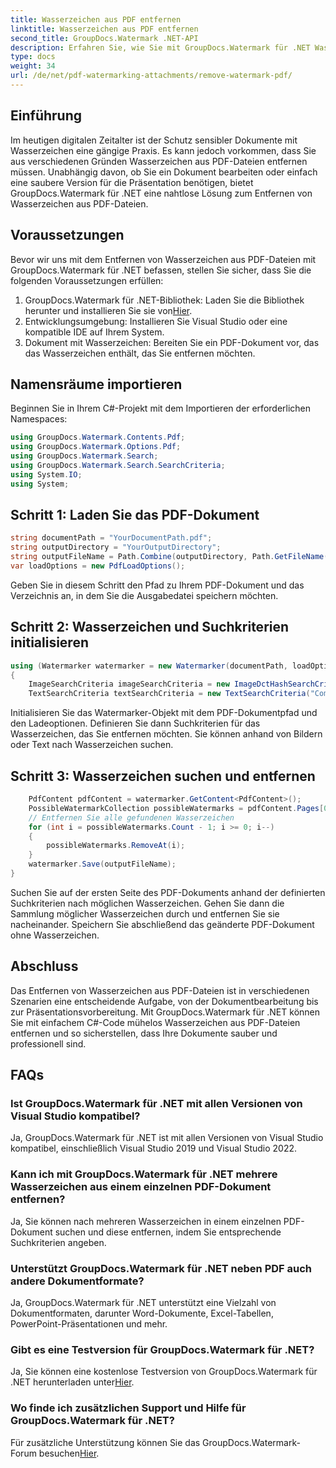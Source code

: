```yaml
---
title: Wasserzeichen aus PDF entfernen
linktitle: Wasserzeichen aus PDF entfernen
second_title: GroupDocs.Watermark .NET-API
description: Erfahren Sie, wie Sie mit GroupDocs.Watermark für .NET Wasserzeichen aus PDF-Dateien entfernen. Einfache Schritte für die professionelle Dokumentenbearbeitung.
type: docs
weight: 34
url: /de/net/pdf-watermarking-attachments/remove-watermark-pdf/
---
```

## Einführung
Im heutigen digitalen Zeitalter ist der Schutz sensibler Dokumente mit Wasserzeichen eine gängige Praxis. Es kann jedoch vorkommen, dass Sie aus verschiedenen Gründen Wasserzeichen aus PDF-Dateien entfernen müssen. Unabhängig davon, ob Sie ein Dokument bearbeiten oder einfach eine saubere Version für die Präsentation benötigen, bietet GroupDocs.Watermark für .NET eine nahtlose Lösung zum Entfernen von Wasserzeichen aus PDF-Dateien.
## Voraussetzungen
Bevor wir uns mit dem Entfernen von Wasserzeichen aus PDF-Dateien mit GroupDocs.Watermark für .NET befassen, stellen Sie sicher, dass Sie die folgenden Voraussetzungen erfüllen:
1.  GroupDocs.Watermark für .NET-Bibliothek: Laden Sie die Bibliothek herunter und installieren Sie sie von[Hier](https://releases.groupdocs.com/Watermark/net/).
2. Entwicklungsumgebung: Installieren Sie Visual Studio oder eine kompatible IDE auf Ihrem System.
3. Dokument mit Wasserzeichen: Bereiten Sie ein PDF-Dokument vor, das das Wasserzeichen enthält, das Sie entfernen möchten.

## Namensräume importieren
Beginnen Sie in Ihrem C#-Projekt mit dem Importieren der erforderlichen Namespaces:
```csharp
using GroupDocs.Watermark.Contents.Pdf;
using GroupDocs.Watermark.Options.Pdf;
using GroupDocs.Watermark.Search;
using GroupDocs.Watermark.Search.SearchCriteria;
using System.IO;
using System;
```
## Schritt 1: Laden Sie das PDF-Dokument
```csharp
string documentPath = "YourDocumentPath.pdf";
string outputDirectory = "YourOutputDirectory";
string outputFileName = Path.Combine(outputDirectory, Path.GetFileName(documentPath));
var loadOptions = new PdfLoadOptions();
```
Geben Sie in diesem Schritt den Pfad zu Ihrem PDF-Dokument und das Verzeichnis an, in dem Sie die Ausgabedatei speichern möchten.
## Schritt 2: Wasserzeichen und Suchkriterien initialisieren
```csharp
using (Watermarker watermarker = new Watermarker(documentPath, loadOptions))
{
    ImageSearchCriteria imageSearchCriteria = new ImageDctHashSearchCriteria(Constants.LogoPng);
    TextSearchCriteria textSearchCriteria = new TextSearchCriteria("Company Name");
```
Initialisieren Sie das Watermarker-Objekt mit dem PDF-Dokumentpfad und den Ladeoptionen. Definieren Sie dann Suchkriterien für das Wasserzeichen, das Sie entfernen möchten. Sie können anhand von Bildern oder Text nach Wasserzeichen suchen.
## Schritt 3: Wasserzeichen suchen und entfernen
```csharp
    PdfContent pdfContent = watermarker.GetContent<PdfContent>();
    PossibleWatermarkCollection possibleWatermarks = pdfContent.Pages[0].Search(imageSearchCriteria.Or(textSearchCriteria));
    // Entfernen Sie alle gefundenen Wasserzeichen
    for (int i = possibleWatermarks.Count - 1; i >= 0; i--)
    {
        possibleWatermarks.RemoveAt(i);
    }
    watermarker.Save(outputFileName);
}
```
Suchen Sie auf der ersten Seite des PDF-Dokuments anhand der definierten Suchkriterien nach möglichen Wasserzeichen. Gehen Sie dann die Sammlung möglicher Wasserzeichen durch und entfernen Sie sie nacheinander. Speichern Sie abschließend das geänderte PDF-Dokument ohne Wasserzeichen.

## Abschluss
Das Entfernen von Wasserzeichen aus PDF-Dateien ist in verschiedenen Szenarien eine entscheidende Aufgabe, von der Dokumentbearbeitung bis zur Präsentationsvorbereitung. Mit GroupDocs.Watermark für .NET können Sie mit einfachem C#-Code mühelos Wasserzeichen aus PDF-Dateien entfernen und so sicherstellen, dass Ihre Dokumente sauber und professionell sind.
## FAQs
### Ist GroupDocs.Watermark für .NET mit allen Versionen von Visual Studio kompatibel?
Ja, GroupDocs.Watermark für .NET ist mit allen Versionen von Visual Studio kompatibel, einschließlich Visual Studio 2019 und Visual Studio 2022.
### Kann ich mit GroupDocs.Watermark für .NET mehrere Wasserzeichen aus einem einzelnen PDF-Dokument entfernen?
Ja, Sie können nach mehreren Wasserzeichen in einem einzelnen PDF-Dokument suchen und diese entfernen, indem Sie entsprechende Suchkriterien angeben.
### Unterstützt GroupDocs.Watermark für .NET neben PDF auch andere Dokumentformate?
Ja, GroupDocs.Watermark für .NET unterstützt eine Vielzahl von Dokumentformaten, darunter Word-Dokumente, Excel-Tabellen, PowerPoint-Präsentationen und mehr.
### Gibt es eine Testversion für GroupDocs.Watermark für .NET?
 Ja, Sie können eine kostenlose Testversion von GroupDocs.Watermark für .NET herunterladen unter[Hier](https://releases.groupdocs.com/).
### Wo finde ich zusätzlichen Support und Hilfe für GroupDocs.Watermark für .NET?
 Für zusätzliche Unterstützung können Sie das GroupDocs.Watermark-Forum besuchen[Hier](https://forum.groupdocs.com/c/watermark/19).